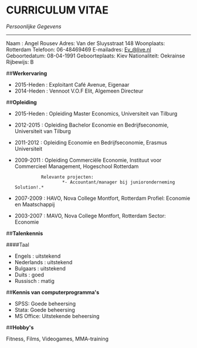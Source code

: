 **CURRICULUM VITAE**
=======

*Persoonlijke Gegevens*
---------- --------------						
Naam : Angel Rousev
Adres: Van der Sluysstraat 148
Woonplaats: Rotterdam
Telefoon: 06-48469469
E-mailadres: Ev_@live.nl
Geboortedatum: 08-04-1991
Geboorteplaats: Kiev
Nationaliteit: Oekrainse
Rijbewijs:	B


##**Werkervaring**

* 2015-Heden :   Exploitant Café Avenue, Eigenaar
* 2014-Heden :   Vennoot V.O.F Elit, Algemeen Directeur

##**Opleiding**

* 2015-Heden :   Opleiding Master Economics, Universiteit van Tilburg
* 2012-2015  :   Opleiding Bachelor Economie en Bedrijfseconomie, Universiteit van Tilburg
* 2011-2012  :   Opleiding Economie en Bedrijfseconomie, Erasmus Universiteit
* 2009-2011  :   Opleiding Commerciële Economie, Instituut voor Commercieel Management, Hogeschool Rotterdam

				Relevante projecten:
						*- Accountant/manager bij junioronderneming Solution!.*
* 2007-2009  :   HAVO, Nova College Montfort, Rotterdam
		Profiel: Economie en Maatschappij
* 2003-2007  :   MAVO, Nova College Montfort, Rotterdam Sector: Economie

##**Talenkennis**

####Taal	
* Engels :		uitstekend
* Nederlands :	uitstekend
* Bulgaars :	uitstekend
* Duits :		goed				
* Russisch :	matig				

##**Kennis van computerprogramma's**

* SPSS: Goede beheersing
* Stata: Goede beheersing
* MS Office: Uitstekende beheersing

##**Hobby's**

Fitness, Films, Videogames, MMA-training